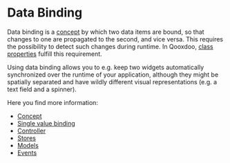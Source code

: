 # Data Binding

Data binding is a [concept](http://en.wikipedia.org/wiki/Data_binding) by which
two data items are bound, so that changes to one are propagated to the second,
and vice versa. This requires the possibility to detect such changes during
runtime. In Qooxdoo,
[class properties](../understanding_properties.md)
fulfill this requirement.

Using data binding allows you to e.g. keep two widgets automatically
synchronized over the runtime of your application, although they might be
spatially separated and have wildly different visual representations (e.g. a
text field and a spinner).

Here you find more information:

- [Concept](data_binding.md)
- [Single value binding](single_value_binding.md)
- [Controller](controller.md)
- [Stores](stores.md)
- [Models](models.md)
- [Events](events.md)
